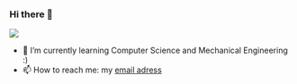 ### Hi there 👋

<!--
**samyhorchani/samyhorchani** is a ✨ _special_ ✨ repository because its `README.md` (this file) appears on your GitHub profile.

Here are some ideas to get you started:

- 🔭 I’m currently working on ...
- 👯 I’m looking to collaborate on ...
- 🤔 I’m looking for help with ...
- 💬 Ask me about ...
- 😄 Pronouns: ...
- ⚡ Fun fact: ...
-->

[![](https://img.shields.io/badge/-Samy%20Horchani-blue?style=flat-square&logo=Linkedin&logoColor=white&link=https://www.linkedin.com/in/samyhorchani/)](https://www.linkedin.com/in/samyhorchani/)

- 🌱 I’m currently learning Computer Science and Mechanical Engineering :)
- 📫 How to reach me: my [email adress](mailto:samy.horchani@etu.sorbonne-universite.fr)
